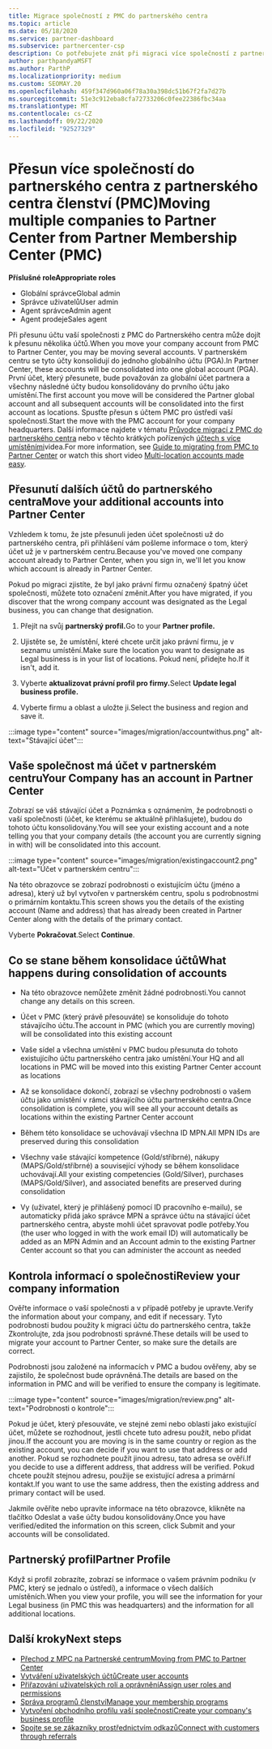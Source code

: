 ```yaml
---
title: Migrace společností z PMC do partnerského centra
ms.topic: article
ms.date: 05/18/2020
ms.service: partner-dashboard
ms.subservice: partnercenter-csp
description: Co potřebujete znát při migraci více společností z partnerského centra pro členství (PMC) do partnerského centra a jejich konsolidace na globální účet partnera.
author: parthpandyaMSFT
ms.author: ParthP
ms.localizationpriority: medium
ms.custom: SEOMAY.20
ms.openlocfilehash: 459f347d960a06f78a30a398dc51b67f2fa7d27b
ms.sourcegitcommit: 51e3c912eba8cfa72733206c0fee22386fbc34aa
ms.translationtype: MT
ms.contentlocale: cs-CZ
ms.lasthandoff: 09/22/2020
ms.locfileid: "92527329"
---
```

# <a name="moving-multiple-companies-to-partner-center-from-partner-membership-center-pmc"></a><span data-ttu-id="61e80-103">Přesun více společností do partnerského centra z partnerského centra členství (PMC)</span><span class="sxs-lookup"><span data-stu-id="61e80-103">Moving multiple companies to Partner Center from Partner Membership Center (PMC)</span></span>

<span data-ttu-id="61e80-104">**Příslušné role**</span><span class="sxs-lookup"><span data-stu-id="61e80-104">**Appropriate roles**</span></span>

- <span data-ttu-id="61e80-105">Globální správce</span><span class="sxs-lookup"><span data-stu-id="61e80-105">Global admin</span></span>
- <span data-ttu-id="61e80-106">Správce uživatelů</span><span class="sxs-lookup"><span data-stu-id="61e80-106">User admin</span></span>
- <span data-ttu-id="61e80-107">Agent správce</span><span class="sxs-lookup"><span data-stu-id="61e80-107">Admin agent</span></span>
- <span data-ttu-id="61e80-108">Agent prodeje</span><span class="sxs-lookup"><span data-stu-id="61e80-108">Sales agent</span></span>

<span data-ttu-id="61e80-109">Při přesunu účtu vaší společnosti z PMC do Partnerského centra může dojít k přesunu několika účtů.</span><span class="sxs-lookup"><span data-stu-id="61e80-109">When you move your company account from PMC to Partner Center, you may be moving several accounts.</span></span> <span data-ttu-id="61e80-110">V partnerském centru se tyto účty konsolidují do jednoho globálního účtu (PGA).</span><span class="sxs-lookup"><span data-stu-id="61e80-110">In Partner Center, these accounts will be consolidated into one global account (PGA).</span></span> <span data-ttu-id="61e80-111">První účet, který přesunete, bude považován za globální účet partnera a všechny následné účty budou konsolidovány do prvního účtu jako umístění.</span><span class="sxs-lookup"><span data-stu-id="61e80-111">The first account you move will be considered the Partner global account and all subsequent accounts will be consolidated into the first account as locations.</span></span> <span data-ttu-id="61e80-112">Spusťte přesun s účtem PMC pro ústředí vaší společnosti.</span><span class="sxs-lookup"><span data-stu-id="61e80-112">Start the move with the PMC account for your company headquarters.</span></span> <span data-ttu-id="61e80-113">Další informace najdete v tématu [Průvodce migrací z PMC do partnerského centra](guide-to-migration.md) nebo v těchto krátkých pořízených [účtech s více umístěními](https://vimeo.com/290335248)videa.</span><span class="sxs-lookup"><span data-stu-id="61e80-113">For more information, see [Guide to migrating from PMC to Partner Center](guide-to-migration.md) or watch this short video [Multi-location accounts made easy](https://vimeo.com/290335248).</span></span>

## <a name="move-your-additional-accounts-into-partner-center"></a><span data-ttu-id="61e80-114">Přesunutí dalších účtů do partnerského centra</span><span class="sxs-lookup"><span data-stu-id="61e80-114">Move your additional accounts into Partner Center</span></span>

<span data-ttu-id="61e80-115">Vzhledem k tomu, že jste přesunuli jeden účet společnosti už do partnerského centra, při přihlášení vám pošleme informace o tom, který účet už je v partnerském centru.</span><span class="sxs-lookup"><span data-stu-id="61e80-115">Because you've moved one company account already to Partner Center, when you sign in, we'll let you know which account is already in Partner Center.</span></span>

<span data-ttu-id="61e80-116">Pokud po migraci zjistíte, že byl jako právní firmu označený špatný účet společnosti, můžete toto označení změnit.</span><span class="sxs-lookup"><span data-stu-id="61e80-116">After you have migrated, if you discover that the wrong company account was designated as the Legal business, you can change that designation.</span></span>

1. <span data-ttu-id="61e80-117">Přejít na svůj **partnerský profil.**</span><span class="sxs-lookup"><span data-stu-id="61e80-117">Go to your **Partner profile.**</span></span>

2. <span data-ttu-id="61e80-118">Ujistěte se, že umístění, které chcete určit jako právní firmu, je v seznamu umístění.</span><span class="sxs-lookup"><span data-stu-id="61e80-118">Make sure the location you want to designate as Legal business is in your list of locations.</span></span> <span data-ttu-id="61e80-119">Pokud není, přidejte ho.</span><span class="sxs-lookup"><span data-stu-id="61e80-119">If it isn't, add it.</span></span>

3. <span data-ttu-id="61e80-120">Vyberte **aktualizovat právní profil pro firmy.**</span><span class="sxs-lookup"><span data-stu-id="61e80-120">Select **Update legal business profile.**</span></span>

4. <span data-ttu-id="61e80-121">Vyberte firmu a oblast a uložte ji.</span><span class="sxs-lookup"><span data-stu-id="61e80-121">Select the business and region and save it.</span></span>

:::image type="content" source="images/migration/accountwithus.png" alt-text="Stávající účet":::

## <a name="your-company-has-an-account-in-partner-center"></a><span data-ttu-id="61e80-123">Vaše společnost má účet v partnerském centru</span><span class="sxs-lookup"><span data-stu-id="61e80-123">Your Company has an account in Partner Center</span></span>

<span data-ttu-id="61e80-124">Zobrazí se váš stávající účet a Poznámka s oznámením, že podrobnosti o vaší společnosti (účet, ke kterému se aktuálně přihlašujete), budou do tohoto účtu konsolidovány.</span><span class="sxs-lookup"><span data-stu-id="61e80-124">You will see your existing account and a note telling you that your company details (the account you are currently signing in with) will be consolidated into this account.</span></span>

:::image type="content" source="images/migration/existingaccount2.png" alt-text="Účet v partnerském centru":::

<span data-ttu-id="61e80-126">Na této obrazovce se zobrazí podrobnosti o existujícím účtu (jméno a adresa), který už byl vytvořen v partnerském centru, spolu s podrobnostmi o primárním kontaktu.</span><span class="sxs-lookup"><span data-stu-id="61e80-126">This screen shows you the details of the existing account (Name and address) that has already been created in Partner Center along with the details of the primary contact.</span></span>

<span data-ttu-id="61e80-127">Vyberte **Pokračovat**.</span><span class="sxs-lookup"><span data-stu-id="61e80-127">Select **Continue**.</span></span>

## <a name="what-happens-during-consolidation-of-accounts"></a><span data-ttu-id="61e80-128">Co se stane během konsolidace účtů</span><span class="sxs-lookup"><span data-stu-id="61e80-128">What happens during consolidation of accounts</span></span>

- <span data-ttu-id="61e80-129">Na této obrazovce nemůžete změnit žádné podrobnosti.</span><span class="sxs-lookup"><span data-stu-id="61e80-129">You cannot change any details on this screen.</span></span>

- <span data-ttu-id="61e80-130">Účet v PMC (který právě přesouváte) se konsoliduje do tohoto stávajícího účtu.</span><span class="sxs-lookup"><span data-stu-id="61e80-130">The account in PMC (which you are currently moving) will be consolidated into this existing account</span></span>

- <span data-ttu-id="61e80-131">Vaše sídel a všechna umístění v PMC budou přesunuta do tohoto existujícího účtu partnerského centra jako umístění.</span><span class="sxs-lookup"><span data-stu-id="61e80-131">Your HQ and all locations in PMC will be moved into this existing Partner Center account as locations</span></span>

- <span data-ttu-id="61e80-132">Až se konsolidace dokončí, zobrazí se všechny podrobnosti o vašem účtu jako umístění v rámci stávajícího účtu partnerského centra.</span><span class="sxs-lookup"><span data-stu-id="61e80-132">Once consolidation is complete, you will see all your account details as locations within the existing Partner Center account</span></span>

- <span data-ttu-id="61e80-133">Během této konsolidace se uchovávají všechna ID MPN.</span><span class="sxs-lookup"><span data-stu-id="61e80-133">All MPN IDs are preserved during this consolidation</span></span>

- <span data-ttu-id="61e80-134">Všechny vaše stávající kompetence (Gold/stříbrné), nákupy (MAPS/Gold/stříbrné) a související výhody se během konsolidace uchovávají.</span><span class="sxs-lookup"><span data-stu-id="61e80-134">All your existing competencies (Gold/Silver), purchases (MAPS/Gold/Silver), and associated benefits are preserved during consolidation</span></span>

- <span data-ttu-id="61e80-135">Vy (uživatel, který je přihlášený pomocí ID pracovního e-mailu), se automaticky přidá jako správce MPN a správce účtu na stávající účet partnerského centra, abyste mohli účet spravovat podle potřeby.</span><span class="sxs-lookup"><span data-stu-id="61e80-135">You (the user who logged in with the work email ID) will automatically be added as an MPN Admin and an Account admin to the existing Partner Center account so that you can administer the account as needed</span></span>

## <a name="review-your-company-information"></a><span data-ttu-id="61e80-136">Kontrola informací o společnosti</span><span class="sxs-lookup"><span data-stu-id="61e80-136">Review your company information</span></span>

<span data-ttu-id="61e80-137">Ověřte informace o vaší společnosti a v případě potřeby je upravte.</span><span class="sxs-lookup"><span data-stu-id="61e80-137">Verify the information about your company, and edit if necessary.</span></span>  <span data-ttu-id="61e80-138">Tyto podrobnosti budou použity k migraci účtu do partnerského centra, takže Zkontrolujte, zda jsou podrobnosti správné.</span><span class="sxs-lookup"><span data-stu-id="61e80-138">These details will be used to migrate your account to Partner Center, so make sure the details are correct.</span></span>

<span data-ttu-id="61e80-139">Podrobnosti jsou založené na informacích v PMC a budou ověřeny, aby se zajistilo, že společnost bude oprávněná.</span><span class="sxs-lookup"><span data-stu-id="61e80-139">The details are based on the information in PMC and will be verified to ensure the company is legitimate.</span></span>


:::image type="content" source="images/migration/review.png" alt-text="Podrobnosti o kontrole":::

<span data-ttu-id="61e80-141">Pokud je účet, který přesouváte, ve stejné zemi nebo oblasti jako existující účet, můžete se rozhodnout, jestli chcete tuto adresu použít, nebo přidat jinou.</span><span class="sxs-lookup"><span data-stu-id="61e80-141">If the account you are moving is in the same country or region as the existing account, you can decide if you want to use that address or add another.</span></span> <span data-ttu-id="61e80-142">Pokud se rozhodnete použít jinou adresu, tato adresa se ověří.</span><span class="sxs-lookup"><span data-stu-id="61e80-142">If you decide to use a different address, that address will be verified.</span></span> <span data-ttu-id="61e80-143">Pokud chcete použít stejnou adresu, použije se existující adresa a primární kontakt.</span><span class="sxs-lookup"><span data-stu-id="61e80-143">If you want to use the same address, then the existing address and primary contact will be used.</span></span>

<span data-ttu-id="61e80-144">Jakmile ověříte nebo upravíte informace na této obrazovce, klikněte na tlačítko Odeslat a vaše účty budou konsolidovány.</span><span class="sxs-lookup"><span data-stu-id="61e80-144">Once you have verified/edited the information on this screen, click Submit and your accounts will be consolidated.</span></span>

## <a name="partner-profile"></a><span data-ttu-id="61e80-145">Partnerský profil</span><span class="sxs-lookup"><span data-stu-id="61e80-145">Partner Profile</span></span>

<span data-ttu-id="61e80-146">Když si profil zobrazíte, zobrazí se informace o vašem právním podniku (v PMC, který se jednalo o ústředí), a informace o všech dalších umístěních.</span><span class="sxs-lookup"><span data-stu-id="61e80-146">When you view your profile, you will see the information for your Legal business (in PMC this was headquarters) and the information for all additional locations.</span></span>

## <a name="next-steps"></a><span data-ttu-id="61e80-147">Další kroky</span><span class="sxs-lookup"><span data-stu-id="61e80-147">Next steps</span></span>

- [<span data-ttu-id="61e80-148">Přechod z MPC na Partnerské centrum</span><span class="sxs-lookup"><span data-stu-id="61e80-148">Moving from PMC to Partner Center</span></span>](move-pmc-pc-map.md)
- [<span data-ttu-id="61e80-149">Vytváření uživatelských účtů</span><span class="sxs-lookup"><span data-stu-id="61e80-149">Create user accounts</span></span>](create-user-accounts-and-set-permissions.md)
- [<span data-ttu-id="61e80-150">Přiřazování uživatelských rolí a oprávnění</span><span class="sxs-lookup"><span data-stu-id="61e80-150">Assign user roles and permissions</span></span>](permissions-overview.md)
- [<span data-ttu-id="61e80-151">Správa programů členství</span><span class="sxs-lookup"><span data-stu-id="61e80-151">Manage your membership programs</span></span>](renew-mpn-offers.md)
- [<span data-ttu-id="61e80-152">Vytvoření obchodního profilu vaší společnosti</span><span class="sxs-lookup"><span data-stu-id="61e80-152">Create your company's business profile</span></span>](create-a-marketing-profile.md)
- [<span data-ttu-id="61e80-153">Spojte se se zákazníky prostřednictvím odkazů</span><span class="sxs-lookup"><span data-stu-id="61e80-153">Connect with customers through referrals</span></span>](manage-leads.md)
